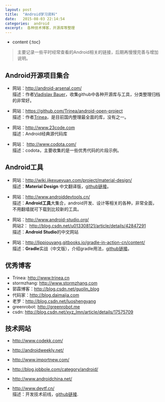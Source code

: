 ```yaml
---
layout: post
title:  "Android学习资料"
date:   2015-08-03 22:14:54
categories:  android
excerpt:  各种技术博客，开源库等整理
---
```


* content
{:toc}

>  主要记录一些平时经常查看的Android相关的链接，后期再慢慢完善与增加说明。

## Android开源项目集合

- 网站：<http://android-arsenal.com/>  
描述：作者[Vladislav Bauer](https://github.com/vbauer)，收集github中各种开源库与工具，分类整理归档的非常好。

- 网站：<https://github.com/Trinea/android-open-project>  
描述：作者[Trinea](https://github.com/Trinea)，是目前国内整理最全面的库，没有之一。

- 网站：<http://www.23code.com>  
描述：Android经典源代码库

- 网站： <http://www.codota.com/>  
描述：codota，主要收集的是一些优秀代码的片段示例。


##  Android工具

- 网站：<http://wiki.jikexueyuan.com/project/material-design/>  
描述：**Material Design** 中文翻译版，[github链接](https://github.com/1sters/material_design_zh_2)。

- 网站：<http://www.androiddevtools.cn/>  
描述：**Android工具**大集合，android开发、设计等相关的各种，非常全面，不用翻墙就可下载到比较新的工具。

- 网站：<http://www.android-studio.org/>    
网站2： <http://blog.csdn.net/u013308121/article/details/42847291>  
描述：**Android Studio**的中文网站

- 网站：<http://lippiouyang.gitbooks.io/gradle-in-action-cn/content/>    
描述：**Gradle**实战（中文版），介绍gradle用法，[github链接](https://github.com/LippiOuYang/GradleInActionZh)。


## 优秀博客

- Trinea:   <http://www.trinea.cn>
- stormzhang: <http://www.stormzhang.com>
- 郭霖博客：<http://blog.csdn.net/guolin_blog>
- 代码家：<http://blog.daimajia.com>
- 老罗：<http://blog.csdn.net/luoshengyang>
- greenrobot: <http://greenrobot.me>
- csdn: <http://blog.csdn.net/xyz_lmn/article/details/17575709>  

## 技术网站
- <http://www.codekk.com/>
- <http://androidweekly.net/>
- <http://www.importnew.com/>
- <http://blog.jobbole.com/category/android/>
- <http://www.androidchina.net/>  

- <http://www.devtf.cn/>  
描述：开发技术前线，[github链接](https://github.com/bboyfeiyu/android-tech-frontier).











